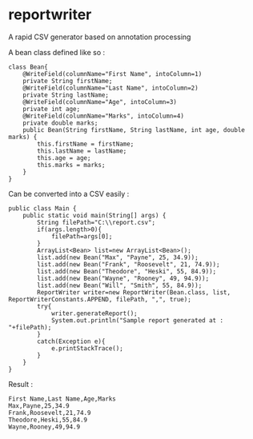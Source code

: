 # reportwriter
A rapid CSV generator based on annotation processing

A bean class defined like so :

	class Bean{
		@WriteField(columnName="First Name", intoColumn=1)
		private String firstName;
		@WriteField(columnName="Last Name", intoColumn=2)
		private String lastName;
		@WriteField(columnName="Age", intoColumn=3)
		private int age;
		@WriteField(columnName="Marks", intoColumn=4)
		private double marks;
		public Bean(String firstName, String lastName, int age, double marks) {
			this.firstName = firstName;
			this.lastName = lastName;
			this.age = age;
			this.marks = marks;
		}
	}

Can be converted into a CSV easily :

	public class Main {
		public static void main(String[] args) {
			String filePath="C:\\report.csv";
			if(args.length>0){
				filePath=args[0];
			}
			ArrayList<Bean> list=new ArrayList<Bean>();
			list.add(new Bean("Max", "Payne", 25, 34.9));
			list.add(new Bean("Frank", "Roosevelt", 21, 74.9));
			list.add(new Bean("Theodore", "Heski", 55, 84.9));
			list.add(new Bean("Wayne", "Rooney", 49, 94.9));
			list.add(new Bean("Will", "Smith", 55, 84.9));
			ReportWriter writer=new ReportWriter(Bean.class, list, ReportWriterConstants.APPEND, filePath, ",", true);
			try{
				writer.generateReport();
				System.out.println("Sample report generated at : "+filePath);
			}
			catch(Exception e){
				e.printStackTrace();
			}
		}
	}

Result :

	First Name,Last Name,Age,Marks
	Max,Payne,25,34.9
	Frank,Roosevelt,21,74.9
	Theodore,Heski,55,84.9
	Wayne,Rooney,49,94.9
